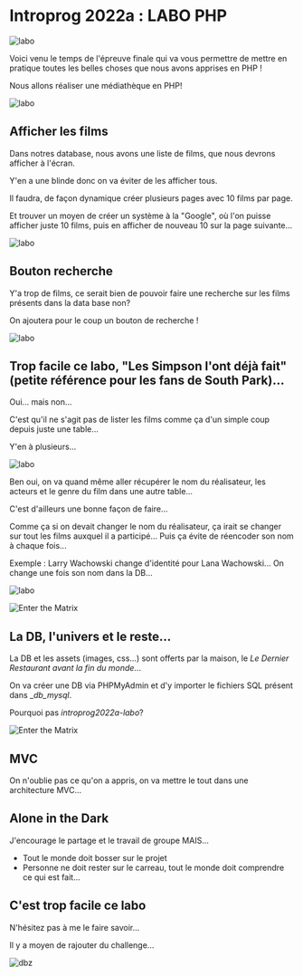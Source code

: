 # Introprog 2022a : LABO PHP

![labo](../_readme_img/rick.gif)

Voici venu le temps de l'épreuve finale qui va vous permettre de mettre en pratique toutes les belles choses que nous avons apprises en PHP !

Nous allons réaliser une médiathèque en PHP!

![labo](../_readme_img/01-labo.png)

## Afficher les films

Dans notres database, nous avons une liste de films, que nous devrons afficher à l'écran.

Y'en a une blinde donc on va éviter de les afficher tous.

Il faudra, de façon dynamique créer plusieurs pages avec 10 films par page.

Et trouver un moyen de créer un système à la "Google", où l'on puisse afficher juste 10 films, puis en afficher de nouveau 10 sur la page suivante...

![labo](../_readme_img/02-labo-next.png)

## Bouton recherche

Y'a trop de films, ce serait bien de pouvoir faire une recherche sur les films présents dans la data base non?

On ajoutera pour le coup un bouton de recherche !

![labo](../_readme_img/03-labo-search.png)

## Trop facile ce labo, "Les Simpson l'ont déjà fait" (petite référence pour les fans de South Park)...

Oui... mais non...

C'est qu'il ne s'agit pas de lister les films comme ça d'un simple coup depuis juste une table...

Y'en à plusieurs...

![labo](../_readme_img/04-labo-db.png)

Ben oui, on va quand même aller récupérer le nom du réalisateur, les acteurs et le genre du film dans une autre table...

C'est d'ailleurs une bonne façon de faire...

Comme ça si on devait changer le nom du réalisateur, ça irait se changer sur tout les films auxquel il a participé... Puis ça évite de réencoder son nom à chaque fois...

Exemple : Larry Wachowski change d'identité pour Lana Wachowski... On change une fois son nom dans la DB...

![labo](../_readme_img/05-labo-db.png)

![Enter the Matrix](../_readme_img/neo.gif)

## La DB, l'univers et le reste...

La DB et les assets (images, css...) sont offerts par la maison, le _Le Dernier Restaurant avant la fin du monde_...

On va créer une DB via PHPMyAdmin et d'y importer le fichiers SQL présent dans \__db_mysql_.

Pourquoi pas _introprog2022a-labo_?

![Enter the Matrix](../_readme_img/marvin.jpg)

## MVC

On n'oublie pas ce qu'on a appris, on va mettre le tout dans une architecture MVC...

## Alone in the Dark

J'encourage le partage et le travail de groupe MAIS...

- Tout le monde doit bosser sur le projet
- Personne ne doit rester sur le carreau, tout le monde doit comprendre ce qui est fait...

## C'est trop facile ce labo

N'hésitez pas à me le faire savoir...

Il y a moyen de rajouter du challenge...

![dbz](../_readme_img/dbz.gif)
